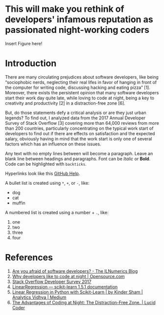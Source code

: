 # This will make you rethink of developers' infamous reputation as passionated night-working coders

Insert Figure here!

# Introduction	

There are many circulating prejudices about software developers, like being “sociophobic nerds, neglecting their real lifes in favor of hanging in front of the computer for writing code, discussing hacking and eating pizza” [1]. Moreover, there exists the persistent opinion that many software developers start their work day quite late, while loving to code at night, being a key to creativity and productivity [2] in a distraction-free zone [6].

But, do those statements defy a critical analysis or are they just urban legends? To find out, I analyzed data from the 2017 Annual Developer Survey of Stack Overflow [3] covering more than 64,000 reviews from more than 200 countries, particularly concentrating on the typical work start of developers to find out if there are effects on satisfaction and the expected salary, obviously having in mind that the work start is only one of several factors which has an influence on these issues.


Any text with no empty lines between will become a paragraph.
Leave an blank line between headings and paragraphs.
Font can be *Italic* or **Bold**.
Code can be highlighted with `backticks`.

Hyperlinks look like this [GitHub Help](https://help.github.com/).

A bullet list is created using `*`, `+`, or `-`, like:

- dog
- cat
- muffin

A numbered list is created using a number + `.`, like:

1. one
2. two
6. three
2. four

# References

1. [Are you afraid of software developers? - The ILNumerics Blog](https://ilnumerics.net/blog/are-you-afraid-of-software-developers/)
2. [Why developers like to code at night | Opensource.com](https://opensource.com/article/20/2/why-developers-code-night)
3. [Stack Overflow Developer Survey 2017](https://survey.stackoverflow.co/2017)
4. [LinearRegression — scikit-learn 1.5.1 documentation](https://scikit-learn.org/stable/modules/generated/sklearn.linear_model.LinearRegression.html)
5. [Linear Regression in Python with Scikit-Learn | by Kinder Sham | Analytics Vidhya | Medium](https://medium.com/analytics-vidhya/linear-regression-in-python-with-scikit-learn-e1bb8a059cd2#:~:text=With%20Scikit-Learn%20it%20is%20extremely%20straight%20forward%20to,machine%20learning%20library%20to%20train%20on%20your%20data.)
6. [The Advantages of Coding at Night: The Distraction-Free Zone. | Lucid Coder](https://www.lucidcoder.dev/the-advantages-of-coding-at-night)
